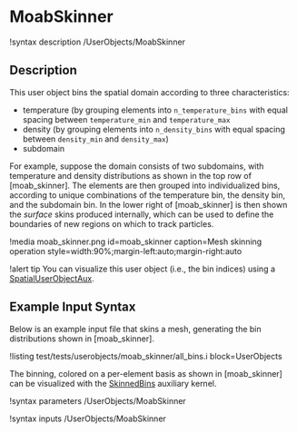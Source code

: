 # MoabSkinner

!syntax description /UserObjects/MoabSkinner

## Description

This user object bins the spatial domain according to three characteristics:

- temperature (by grouping elements into `n_temperature_bins` with equal spacing between `temperature_min` and `temperature_max`
- density (by grouping elements into `n_density_bins` with equal spacing between `density_min` and `density_max`)
- subdomain

For example, suppose the domain consists of two subdomains, with temperature and density
distributions as shown in the top row of [moab_skinner]. The elements are then grouped into
individualized bins, according to unique combinations of the temperature bin, the density
bin, and the subdomain bin. In the lower right of [moab_skinner] is then shown the *surface*
skins produced internally, which can be used to define the boundaries of new regions on
which to track particles.

!media moab_skinner.png
  id=moab_skinner
  caption=Mesh skinning operation
  style=width:90%;margin-left:auto;margin-right:auto

!alert tip
You can visualize this user object (i.e., the bin
indices) using a [SpatialUserObjectAux](SpatialUserObjectAux.md).

## Example Input Syntax

Below is an example input file that skins a mesh, generating the bin distributions
shown in [moab_skinner].

!listing test/tests/userobjects/moab_skinner/all_bins.i
  block=UserObjects

The binning, colored on a per-element basis as shown in [moab_skinner] can be visualized
with the [SkinnedBins](SkinnedBins.md) auxiliary kernel.

!syntax parameters /UserObjects/MoabSkinner

!syntax inputs /UserObjects/MoabSkinner
